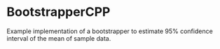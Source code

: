 # BootstrapperCPP
Example implementation of a bootstrapper to estimate 95% confidence interval of the mean of sample data.
